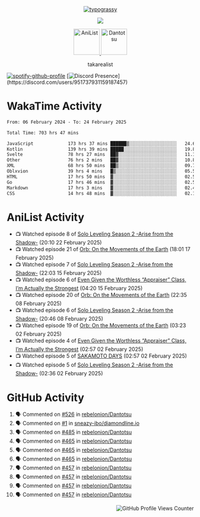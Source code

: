 <div align="center">
<a href="https://github.com/kawarimidoll/typograssy">
    <img alt="typograssy" src="https://typograssy.deno.dev/api?text=%E3%82%B8%E3%83%A7%E3%83%B3%E3%81%A7%E3%81%99%E3%80%82%E3%81%93%E3%82%93%E3%81%AB%E3%81%A1%E3%81%AF%20%20%5E%5E%20sup%20iam%20ibo%20--&&l0=none&l1=82d9d0&l2=027353&l3=038c4c&l4=01402e&bg=none&frame=none&speed=100&comment=">
</a>
</div>
<p align="center">
  <a href="https://skillicons.dev">
    <img src="https://skillicons.dev/icons?i=kotlin,figma,obsidian,androidstudio,vscode,css,html" />
  </a>
</p>

<p align="center">
    <a href="https://anilist.co/user/takarealist112/">
      <img src="https://i.imgur.com/LDvh7Lg.gif" alt="AniList" style="width: 70px; height: auto;">
    </a>
    <a href="https://discord.gg/4HPZ5nAWwM/">
      <img src="https://i.imgur.com/5o3Y9Jb.gif" alt="Dantotsu" style="width: 70px; height: auto;">
    </a>
</p>

<p align="center">
takarealist
</p>

[![spotify-github-profile](https://spotify-github-profile.vercel.app/api/view?uid=216np2gahwfhcjozqmzomew7i&cover_image=true&theme=novatorem&show_offline=true&background_color=121212&interchange=false&bar_color=53b14f&bar_color_cover=true)](https://spotify-github-profile.vercel.app/api/view?uid=216np2gahwfhcjozqmzomew7i&redirect=true)
[![Discord Presence](https://lanyard-profile-readme.vercel.app/api/951737931159187457?theme=dark&bg=Oe1116&animated=false&hideDiscrim=true&borderRadius=30px&idleMessage=currently%20offline...)](https://discord.com/users/951737931159187457)

# WakaTime Activity

<!--START_SECTION:waka-->

```txt
From: 06 February 2024 - To: 24 February 2025

Total Time: 703 hrs 47 mins

JavaScript             173 hrs 37 mins ██████▒░░░░░░░░░░░░░░░░░░   24.67 %
Kotlin                 139 hrs 39 mins █████░░░░░░░░░░░░░░░░░░░░   19.85 %
Svelte                 78 hrs 27 mins  ██▓░░░░░░░░░░░░░░░░░░░░░░   11.15 %
Other                  76 hrs 2 mins   ██▓░░░░░░░░░░░░░░░░░░░░░░   10.81 %
XML                    68 hrs 50 mins  ██▒░░░░░░░░░░░░░░░░░░░░░░   09.78 %
Oblxvion               39 hrs 4 mins   █▒░░░░░░░░░░░░░░░░░░░░░░░   05.55 %
HTML                   17 hrs 50 mins  ▓░░░░░░░░░░░░░░░░░░░░░░░░   02.54 %
Go                     17 hrs 46 mins  ▓░░░░░░░░░░░░░░░░░░░░░░░░   02.52 %
Markdown               17 hrs 3 mins   ▓░░░░░░░░░░░░░░░░░░░░░░░░   02.42 %
CSS                    14 hrs 48 mins  ▓░░░░░░░░░░░░░░░░░░░░░░░░   02.11 %
```

<!--END_SECTION:waka-->

# AniList Activity

<!-- ANILIST_ACTIVITY:start -->

-   📺 Watched episode 8 of [Solo Leveling Season 2 -Arise from the Shadow-](https://anilist.co/anime/176496) (20:10 22 February 2025)
-   📺 Watched episode 21 of [Orb: On the Movements of the Earth](https://anilist.co/anime/151514) (18:01 17 February 2025)
-   📺 Watched episode 7 of [Solo Leveling Season 2 -Arise from the Shadow-](https://anilist.co/anime/176496) (22:03 15 February 2025)
-   📺 Watched episode 6 of [Even Given the Worthless “Appraiser” Class, I’m Actually the Strongest](https://anilist.co/anime/178548) (04:20 15 February 2025)
-   📺 Watched episode 20 of [Orb: On the Movements of the Earth](https://anilist.co/anime/151514) (22:35 08 February 2025)
-   📺 Watched episode 6 of [Solo Leveling Season 2 -Arise from the Shadow-](https://anilist.co/anime/176496) (20:46 08 February 2025)
-   📺 Watched episode 19 of [Orb: On the Movements of the Earth](https://anilist.co/anime/151514) (03:23 02 February 2025)
-   📺 Watched episode 4 of [Even Given the Worthless “Appraiser” Class, I’m Actually the Strongest](https://anilist.co/anime/178548) (02:57 02 February 2025)
-   📺 Watched episode 5 of [SAKAMOTO DAYS](https://anilist.co/anime/177709) (02:57 02 February 2025)
-   📺 Watched episode 5 of [Solo Leveling Season 2 -Arise from the Shadow-](https://anilist.co/anime/176496) (02:36 02 February 2025)

<!-- ANILIST_ACTIVITY:end -->

# GitHub Activity

<!--START_SECTION:activity-->

1. 🗣 Commented on [#526](https://github.com/rebelonion/Dantotsu/pull/526#issuecomment-2481012390) in [rebelonion/Dantotsu](https://github.com/rebelonion/Dantotsu)
2. 🗣 Commented on [#1](https://github.com/sneazy-ibo/diamondline.io/issues/1#issuecomment-2411269955) in [sneazy-ibo/diamondline.io](https://github.com/sneazy-ibo/diamondline.io)
3. 🗣 Commented on [#485](https://github.com/rebelonion/Dantotsu/issues/485#issuecomment-2374839206) in [rebelonion/Dantotsu](https://github.com/rebelonion/Dantotsu)
4. 🗣 Commented on [#465](https://github.com/rebelonion/Dantotsu/issues/465#issuecomment-2257555066) in [rebelonion/Dantotsu](https://github.com/rebelonion/Dantotsu)
5. 🗣 Commented on [#465](https://github.com/rebelonion/Dantotsu/issues/465#issuecomment-2257389149) in [rebelonion/Dantotsu](https://github.com/rebelonion/Dantotsu)
6. 🗣 Commented on [#465](https://github.com/rebelonion/Dantotsu/issues/465#issuecomment-2257388359) in [rebelonion/Dantotsu](https://github.com/rebelonion/Dantotsu)
7. 🗣 Commented on [#457](https://github.com/rebelonion/Dantotsu/issues/457#issuecomment-2256121324) in [rebelonion/Dantotsu](https://github.com/rebelonion/Dantotsu)
8. 🗣 Commented on [#457](https://github.com/rebelonion/Dantotsu/issues/457#issuecomment-2256120426) in [rebelonion/Dantotsu](https://github.com/rebelonion/Dantotsu)
9. 🗣 Commented on [#457](https://github.com/rebelonion/Dantotsu/issues/457#issuecomment-2256119951) in [rebelonion/Dantotsu](https://github.com/rebelonion/Dantotsu)
10. 🗣 Commented on [#457](https://github.com/rebelonion/Dantotsu/issues/457#issuecomment-2256116300) in [rebelonion/Dantotsu](https://github.com/rebelonion/Dantotsu)
<!--END_SECTION:activity-->

<div align="right">
    <img src="https://komarev.com/ghpvc/?username=sneazy-ibo&color=ff6e00&label=Counter&abbreviated=true" alt="GitHub Profile Views Counter">
</div>
